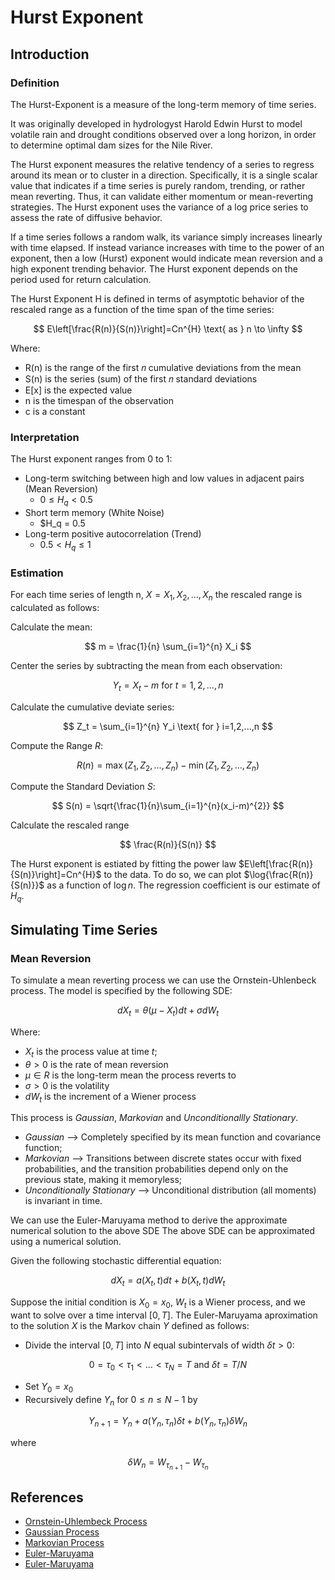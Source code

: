 # Hurst Exponent

## Introduction

### Definition

The Hurst-Exponent is a measure of the long-term memory of time series.

It was originally developed in hydrologyst Harold Edwin Hurst to model volatile rain and drought conditions observed over a long horizon, in order to determine optimal dam sizes for the Nile River.

The Hurst exponent measures the relative tendency of a series to regress around its mean or to cluster in a direction. Specifically, it is a single scalar value that indicates if a time series is purely random, trending, or rather mean reverting. 
Thus, it can validate either momentum or mean-reverting strategies. The Hurst exponent uses the variance of a log price series to assess the rate of diffusive behavior.

If a time series follows a random walk, its variance simply increases linearly with time elapsed. If instead variance increases with time to the power of an exponent, then a low (Hurst) exponent would indicate mean reversion and a high exponent trending behavior. 
The Hurst exponent depends on the period used for return calculation.

The Hurst Exponent H is defined in terms of asymptotic behavior of the rescaled range as a function of the time span of the time series:

$$
E\left[\frac{R(n)}{S(n)}\right]=Cn^{H} \text{ as } n \to \infty
$$

Where:
- $\text{R(n)}$  is the range of the first 𝑛 cumulative deviations from the mean
- $\text{S(n)}$ is the series (sum) of the first 𝑛 standard deviations
- $\text{E[x]}$ is the expected value
- $\text{n}$ is the timespan of the observation
- $\text{c}$ is a constant

### Interpretation

The Hurst exponent ranges from 0 to 1:
- Long-term switching between high and low values in adjacent pairs (Mean Reversion)
  - $0 \leq H_q < 0.5$
- Short term memory (White Noise)
  - $H_q = 0.5
- Long-term positive autocorrelation (Trend)
  - $0.5 < H_q \leq 1$

### Estimation

For each time series of length $\text{n}$, $X=X_1, X_2, ..., X_n$ the rescaled range is calculated as follows:

Calculate the mean:

$$
m = \frac{1}{n} \sum_{i=1}^{n} X_i
$$

Center the series by subtracting the mean from each observation:

$$
Y_t = X_t-m \text{ for } t=1,2,...,n
$$

Calculate the cumulative deviate series:

$$
Z_t = \sum_{i=1}^{n} Y_i \text{ for } i=1,2,...,n
$$

Compute the Range $R$:

$$
R(n) = \max{(Z_1,Z_2,...,Z_n)} - \min{(Z_1,Z_2,...,Z_n)}
$$

Compute the Standard Deviation $S$:

$$
S(n) = \sqrt{\frac{1}{n}\sum_{i=1}^{n}(x_i-m)^{2}}
$$

Calculate the rescaled range 

$$
\frac{R(n)}{S(n)}
$$

The Hurst exponent is estiated by fitting the power law $E\left[\frac{R(n)}{S(n)}\right]=Cn^{H}$ to the data. To do so, we can plot $\log{\frac{R(n)}{S(n)}}$ as a function of $\log{n}$.
The regression coefficient is our estimate of $H_q$.

## Simulating Time Series

### Mean Reversion

To simulate a mean reverting process we can use the Ornstein-Uhlenbeck process. The model is specified by the following SDE:

$$
dX_t = \theta(\mu - X_t)dt + \sigma dW_t
$$

Where:
- $X_t$ is the process value at time $t$;
- $\theta > 0$ is the rate of mean reversion
- $\mu \in R$ is the long-term mean the process reverts to
- $\sigma > 0$ is the volatility
- $dW_t$ is the increment of a Wiener process

This process is _Gaussian_, _Markovian_ and _Unconditionallly Stationary_.
- _Gaussian_ --> Completely specified by its mean function and covariance function;
- _Markovian_ --> Transitions between discrete states occur with fixed probabilities, and the transition probabilities depend only on the previous state, making it memoryless;
- _Unconditionally Stationary_ --> Unconditional distribution (all moments) is invariant in time.

We can use the Euler-Maruyama method to derive the approximate numerical solution to the above SDE
The above SDE can be approximated using a numerical solution.

Given the following stochastic differential equation:

$$
dX_t = a(X_t,t)dt + b(X_t,t)dW_t
$$

Suppose the initial condition is $X_0 = x_0$, $W_t$ is a Wiener process, and we want to solve over a time interval $\left[0,T\right]$. 
The Euler-Maruyama aproximation to the solution $X$ is the Markov chain $Y$ defined as follows:
- Divide the interval $\left[0, T\right]$ into $N$ equal subintervals of width $\delta t>0$:

$$
0 = \tau_0 < \tau_1 < ... < \tau_N = T \text{ and } \delta t = T/N
$$

- Set $Y_0 = x_0$
- Recursively define $Y_n$ for $0 \leq n \leq N-1$ by

$$
Y_{n+1} = Y_n + a(Y_n , \tau_n)\delta t + b(Y_n, \tau_n)\delta W_n
$$

where

$$
\delta W_n = W_{\tau_{n+1}} - W_{\tau_{n}}
$$

## References

- [Ornstein-Uhlembeck Process](https://uregina.ca/~kozdron/Teaching/Regina/441Fall14/Notes/L31-32-Nov19.pdf)
- [Gaussian Process](http://www0.cs.ucl.ac.uk/staff/j.shawe-taylor/courses/ATML-1.pdf)
- [Markovian Process](https://www.sciencedirect.com/topics/chemistry/markovian-process#:~:text=A%20Markovian%20process%20is%20defined,Dynamics%20of%20Single%20Molecules%2C%202019)
- [Euler-Maruyama](https://www.sfu.ca/~pft3/days/m3.pdf)
- [Euler-Maruyama](https://www.youtube.com/watch?v=ePDInJYg714&t=1s)
  
